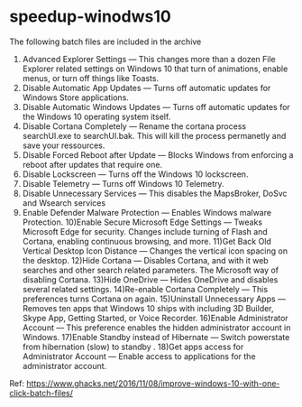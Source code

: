 # speedup-winodws10

The following batch files are included in the archive
1) Advanced Explorer Settings — This changes more than a dozen File Explorer related settings on Windows 10 that turn of animations, enable menus, or turn off things like Toasts.
2) Disable Automatic App Updates — Turns off automatic updates for Windows Store applications.
3) Disable Automatic Windows Updates — Turns off automatic updates for the Windows 10 operating system itself.
4) Disable Cortana Completely — Rename the cortana process searchUI.exe to searchUI.bak. This will kill the process permanetly and save your ressources.
5) Disable Forced Reboot after Update — Blocks Windows from enforcing a reboot after updates that require one.
6) Disable Lockscreen — Turns off the Windows 10 lockscreen.
7) Disable Telemetry — Turns off Windows 10 Telemetry.
8) Disable Unnecessary Services — This disables the MapsBroker, DoSvc and Wsearch services
9) Enable Defender Malware Protection —   Enables Windows malware Protection.
10)Enable Secure Microsoft Edge Settings — Tweaks Microsoft Edge for security. Changes include turning of Flash and Cortana, enabling continuous browsing, and more.
11)Get Back Old Vertical Desktop Icon Distance —  Changes the vertical icon spacing on the desktop.
12)Hide Cortana — Disables Cortana, and with it web searches and other search related parameters. The Microsoft way of disabling Cortana.
13)Hide OneDrive — Hides OneDrive and disables several related settings.
14)Re-enable Cortana Completely — This preferences turns Cortana on again.
15)Uninstall Unnecessary Apps — Removes ten apps that Windows 10 ships with including 3D Builder, Skype App, Getting Started, or Voice Recorder.
16)Enable Administrator Account — This preference enables the hidden administrator account in Windows.
17)Enable Standby instead of Hibernate — Switch powerstate from hibernation (slow) to standby .
18)Get apps access for Administrator Account — Enable access to applications for the administrator account.

Ref:  https://www.ghacks.net/2016/11/08/improve-windows-10-with-one-click-batch-files/
